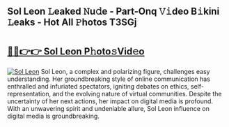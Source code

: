 ## Sol Leon 𝙻eaked 𝙽u𝚍e - Part-Onq 𝚅𝚒deo B𝚒kini 𝙻eaks - Hot All 𝙿hotos T3SGj

# <h2><a href="http://ld1vo4r.urlbe.top/?page=Sol+Leon">🔗🔗👉👉 Sol Leon P𝚑oto𝚜Vid𝚎o</a></h2>

[![Sol Leon](https://i.imgur.com/eBuTRDB.gif)](http://ld1vo4r.urlbe.top/?page=Sol+Leon)
Sol Leon, a complex and polarizing figure, challenges easy understanding. Her groundbreaking style of online communication has enthralled and infuriated spectators, igniting debates on ethics, self-representation, and the evolving nature of virtual communities. Despite the uncertainty of her next actions, her impact on digital media is profound. With an unwavering spirit and undeniable allure, Sol Leon influence on digital media is groundbreaking.
